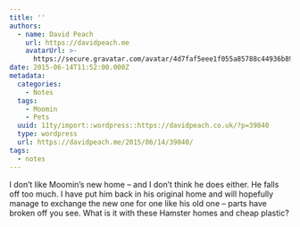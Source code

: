 ```yaml
---
title: ''
authors:
  - name: David Peach
    url: https://davidpeach.me
    avatarUrl: >-
      https://secure.gravatar.com/avatar/4d7faf5eee1f055a85788c44936b8995eaab6dfb004e7854ec747ccb272e91ee?s=96&d=mm&r=g
date: 2015-06-14T11:52:00.000Z
metadata:
  categories:
    - Notes
  tags:
    - Moomin
    - Pets
  uuid: 11ty/import::wordpress::https://davidpeach.co.uk/?p=39840
  type: wordpress
  url: https://davidpeach.me/2015/06/14/39840/
tags:
  - notes
---
```

I don’t like Moomin’s new home – and I don’t think he does either. He falls off too much. I have put him back in his original home and will hopefully manage to exchange the new one for one like his old one – parts have broken off you see. What is it with these Hamster homes and cheap plastic?